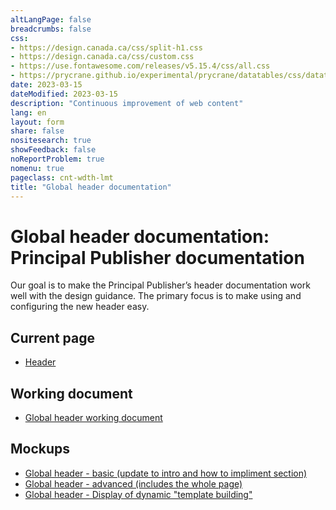 ```yaml
---
altLangPage: false
breadcrumbs: false
css:
- https://design.canada.ca/css/split-h1.css
- https://design.canada.ca/css/custom.css
- https://use.fontawesome.com/releases/v5.15.4/css/all.css
- https://prycrane.github.io/experimental/prycrane/datatables/css/datatables-fun.css
date: 2023-03-15
dateModified: 2023-03-15
description: "Continuous improvement of web content"
lang: en
layout: form
share: false
nositesearch: true
showFeedback: false
noReportProblem: true
nomenu: true
pageclass: cnt-wdth-lmt
title: "Global header documentation"
---
```

<h1 property="name" id="wb-cont" dir="ltr"><span class="stacked"><span>Global header documentation</span>: <span>Principal Publisher documentation</span></span></h1>
<div class="row">
  <div class="col-md-8">
    <p>Our goal is to make the Principal Publisher’s header documentation work well with the design guidance.  The primary focus is to make using and configuring the new header easy.</p>
  </div>
</div>
<h2 class="mrgn-tp-lg">Current page</h2>
<ul>
  <li><a href="https://wet-boew.github.io/GCWeb/sites/header/header-docs-en.html">Header</a></li>
</ul>
<h2>Working document</h2>
<ul class="list-unstyled fa-ul">
  <li><span class="fa-li"><span class="fab fa-google-drive"></span></span><a href="https://docs.google.com/document/d/1YY6JkiJ3nRywwalKJfCxSbqHn2z0SlfvFC8y4eBOrhU">Global header working document</a></li>
</ul>
<h2>Mockups</h2>
<div class="row">
  <div class="col-md-8">
    <ul class="list-unstyled mrgn-tp-lg">
      <li><a href="gcweb-01.html">Global header - basic (update to intro and how to impliment section)</a></li>      
      <li><a href="gcweb-02.html">Global header - advanced (includes the whole page)</a></li>     
      <li><a href="/experimental/catalina/proto-header.html">Global header - Display of dynamic "template building"</a></li>     
    </ul>
  </div>
</div>
